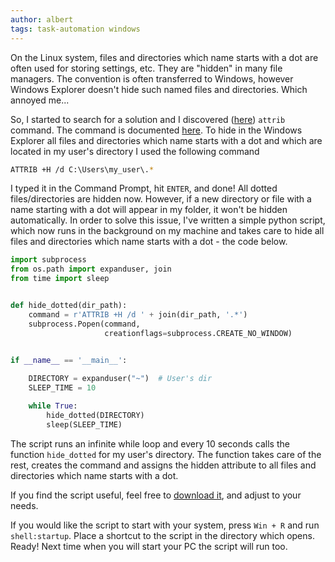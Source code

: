 ```yaml
---
author: albert
tags: task-automation windows
---
```

On the Linux system, files and directories which name starts with a dot are often used for storing settings, etc. They are "hidden" in many file managers. The convention is often transferred  to Windows, however Windows Explorer doesn't hide such named files and directories. Which annoyed me...
<!--more-->

So, I started to search for a solution and I discovered ([here](https://superuser.com/questions/364406/hiding-files-folders-which-begin-with-a-full-stop-period)) ```attrib``` command. The command is documented [here](https://docs.microsoft.com/en-us/windows-server/administration/windows-commands/attrib). To hide in the Windows Explorer all files and directories which name starts with a dot and which are located in my user's directory I used the following command
```bash
ATTRIB +H /d C:\Users\my_user\.*
```
I typed it in the Command Prompt, hit ```ENTER```, and done! All dotted files/directories are hidden now. However, if a new directory or file with a name starting with a dot will appear in my folder, it won't be hidden automatically. In order to solve this issue, I've written a simple python script, which now runs in the background on my machine and takes care to hide all files and directories which name starts with a dot - the code below.

```python
import subprocess
from os.path import expanduser, join
from time import sleep


def hide_dotted(dir_path): 
    command = r'ATTRIB +H /d ' + join(dir_path, '.*')
    subprocess.Popen(command, 
                     creationflags=subprocess.CREATE_NO_WINDOW)


if __name__ == '__main__':
    
    DIRECTORY = expanduser("~")  # User's dir
    SLEEP_TIME = 10

    while True:
        hide_dotted(DIRECTORY)
        sleep(SLEEP_TIME)
```

The script runs an infinite while loop and every 10 seconds calls the function ```hide_dotted``` for my user's directory. The function takes care of the rest, creates the command and assigns the hidden attribute to all files and directories which name starts with a dot. 

If you find the script useful, feel free to [download it](https://github.com/AlbertRtk/windows_10_scripts/blob/main/hide_dotted.pyw), and adjust to your needs.

If you would like the script to start with your system, press ```Win + R``` and run ```shell:startup```. Place a shortcut to the script in the directory which opens. Ready! Next time when you will start your PC the script will run too.
